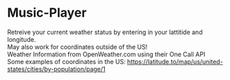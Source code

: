 # Music-Player
Retreive your current weather status by entering in your lattitide and longitude. <br>
May also work for coordinates outside of the US! <br>
Weather Information from OpenWeather.com using their One Call API <br>
Some examples of coordinates in the US: https://latitude.to/map/us/united-states/cities/by-population/page/1 <br>

